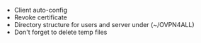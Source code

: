 - Client auto-config
- Revoke certificate
- Directory structure for users and server under (~/OVPN4ALL)
- Don't forget to delete temp files